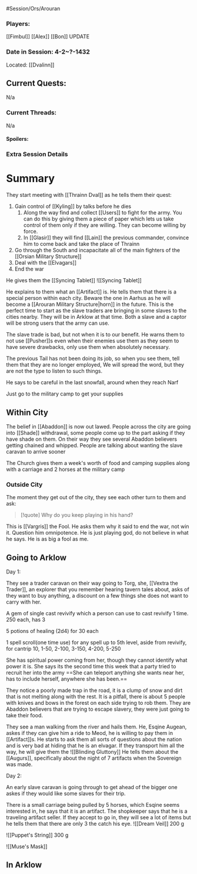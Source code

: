 #Session/Ors/Arouran 

### Players:
[[Fimbul]]
[[Alex]]
[[Bon]]
UPDATE
### Date in Session:  4-2~?-1432
Located: [[Dvalinn]]
## Current Quests: 
N/a
### Current Threads:
N/a
#### Spoilers:

### Extra Session Details


# Summary

They start meeting with [[Thrainn Dval]] as he tells them their quest:

1. Gain control of [[Kyling]] by talks before he dies 
	1. Along the way find and collect [[Users]] to fight for the army. You can do this by giving them a piece of paper which lets us take control of them only if they are willing. They can become willing by force. 
	2. In [[Glasir]] they will find [[Lain]] the previous commander, convince him to come back and take the place of Thrainn 
2. Go through the South and incapacitate all of the main fighters of the [[Orsian Military Structure]]
3. Deal with the [[Elvagars]]
4. End the war 

He gives them the [[Syncing Tablet]] 
![[Syncing Tablet]]

He explains to them what an [[Artifact]] is. 
He tells them that there is a special person within each city. Beware the one in Aarhus as he will become a [[Arouran Military Structure|horn]] in the future. 
This is the perfect time to start as the slave traders are bringing in some slaves to the cities nearby. They will be in Arklow at that time. Both a slave and a captor will be strong users that the army can use. 

The slave trade is bad, but not when it is to our benefit. 
He warns them to not use [[Pusher]]s even when their enemies use them as they seem to have severe drawbacks, only use them when absolutely necessary. 

The previous Tail has not been doing its job, so when you see them, tell them that they are no longer employed, We will spread the word, but they are not the type to listen to such things. 

He says to be careful in the last snowfall, around when they reach Narf 

Just go to the military camp to get your supplies 

## Within City 

The belief in [[Abaddon]] is now out lawed. People across the city are going into [[Shade]] withdrawal, some people come up to the part asking if they have shade on them. 
On their way they see several Abaddon believers getting chained and whipped. People are talking about wanting the slave caravan to arrive sooner 

The Church gives them a week's worth of food and camping supplies along with a carriage and 2 horses at the military camp 


### Outside City

The moment they get out of the city, they see each other turn to them and ask:

> [!quote] 
> Why do you keep playing in his hand?

This is [[Vargris]] the Fool. He asks them why it said to end the war, not win it. Question him omnipotence. He is just playing god, do not believe in what he says. He is as big a fool as me.


## Going to Arklow 

Day 1:

They see a trader caravan on their way going to Torg, she, [[Vextra the Trader]], an explorer that you remember hearing tavern tales about, asks of they want to buy anything, a discount on a few things she does not want to carry with her. 

A gem of single cast revivify which a person can use to cast revivify 1 time. 250 each, has 3

5 potions of healing (2d4) for 30 each

1 spell scroll(one time use) for any spell up to 5th level, aside from revivify, for cantrip 10, 1-50, 2-100, 3-150, 4-200, 5-250

She has spiritual power coming from her, though they cannot identify what power it is.
She says its the second time this week that a party tried to recruit her into the army 
==She can teleport anything she wants near her, has to include herself, anywhere she has been.==



They notice a poorly made trap in the road, it is a clump of snow and dirt that is not melting along with the rest. It is a pitfall, there is about 5 people with knives and bows in the forest on each side trying to rob them. They are Abaddon believers that are trying to escape slavery, they were just going to take their food. 


They see a man walking from the river and hails them. He, Esqine Augean, askes if they can give him a ride to Meod, he is willing to pay them in [[Artifact]]s. He starts to ask them all sorts of questions about the nation and is very bad at hiding that he is an elvagar. If they transport him all the way, he will give them the ![[Blinding Gluttony]]
He tells them about the [[Augurs]], specifically about the night of 7 artifacts when the Sovereign was made. 


Day 2:

An early slave caravan is going through to get ahead of the bigger one askes if they would like some slaves for their trip.

There is a small carriage being pulled by 5 horses, which Esqine seems interested in, he says that it is an artifact. The shopkeeper says that he is a traveling artifact seller. If they accept to go in, they will see a lot of items but he tells them that there are only 3 the catch his eye. 
![[Dream Veil]]
200 g

![[Puppet's String]]
300 g

![[Muse's Mask]]


## In Arklow 

